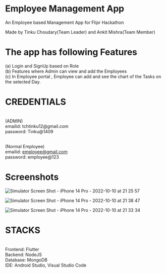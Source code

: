 # Employee Management App

An Employee based Management App for Flipr Hackathon

Made by Tinku Choudary(Team Leader) and Ankit Mishra(Team Member)

# The app has following Features
(a) Login and SignUp based on Role
<br />
(b) Features where Admin can view and add the Employees
<br />
(c) In Employee portal , Employee can add and see the chart of the Tasks on the selected Day.
<br />


# CREDENTIALS

<br />
(ADMIN)
<br />
emailid: tchtinku12@gmail.com
<br />
password: Tinku@1409

<br />
<br />


(Normal Employee)
<br />
emailid: employee@gmail.com 
<br />
password: employee@123

# Screenshots


![Simulator Screen Shot - iPhone 14 Pro - 2022-10-10 at 21 25 57](https://user-images.githubusercontent.com/75842497/194908646-bb3ca6d2-bb9f-4791-b9cd-cf5d8ac4a061.png)

![Simulator Screen Shot - iPhone 14 Pro - 2022-10-10 at 21 38 47](https://user-images.githubusercontent.com/75842497/194909497-f1c67e84-c8a2-44b2-8fdd-7de9d9780c9a.png)



![Simulator Screen Shot - iPhone 14 Pro - 2022-10-10 at 21 33 34](https://user-images.githubusercontent.com/75842497/194908668-e23363f9-882a-4255-a099-c02d1e024ca0.png)

# STACKS
<br />
Frontend: Flutter
<br />
Backend: NodeJS
<br />
Database: MongoDB
<br />
IDE: Android Studio, Visual Studio Code
